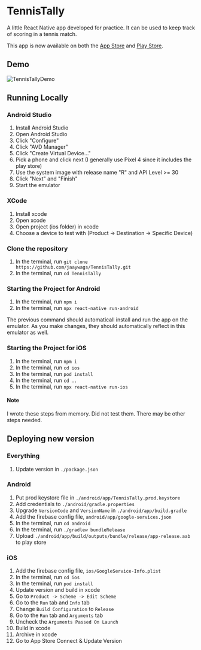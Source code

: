 # TennisTally

A little React Native app developed for practice. It can be used to keep track of scoring in a tennis match.

This app is now available on both the [App Store](https://apps.apple.com/app/tennis-tally-scoring/id1614450619) and [Play Store](https://play.google.com/store/apps/details?id=com.tennistally.tennistally).

## Demo

![TennisTallyDemo](https://user-images.githubusercontent.com/38050123/158697208-b58799c9-e107-4882-8e20-0761f50c6b6c.gif)

## Running Locally

### Android Studio

1. Install Android Studio
2. Open Android Studio
3. Click "Configure"
4. Click "AVD Manager"
5. Click "Create Virtual Device..."
6. Pick a phone and click next (I generally use Pixel 4 since it includes the play store)
7. Use the system image with release name "R" and API Level >= 30
8. Click "Next" and "Finish"
9. Start the emulator

### XCode

1. Install xcode
2. Open xcode
3. Open project (ios folder) in xcode
4. Choose a device to test with (Product -> Destination -> Specific Device)

### Clone the repository

1. In the terminal, run `git clone https://github.com/jaaywags/TennisTally.git`
2. In the terminal, run `cd TennisTally`

### Starting the Project for Android

1. In the terminal, run `npm i`
2. In the terminal, run `npx react-native run-android`

The previous command should automaticall install and run the app on the emulator. As you make changes, they should automatically reflect in this emulator as well.

### Starting the Project for iOS

1. In the terminal, run `npm i`
2. In the terminal, run `cd ios`
3. In the terminal, run `pod install`
4. In the terminal, run `cd ..`
5. In the terminal, run `npx react-native run-ios`

#### Note

I wrote these steps from memory. Did not test them. There may be other steps needed.

## Deploying new version

### Everything

1. Update version in `./package.json`

### Android

1. Put prod keystore file in `./android/app/TennisTally.prod.keystore`
2. Add credentials to `./android/gradle.properties`
3. Upgrade `VersionCode` and `VersionName` in `./android/app/build.gradle`
4. Add the firebase config file, `android/app/google-services.json`
5. In the terminal, run `cd android`
6. In the terminal, run `./gradlew bundleRelease`
7. Upload `./android/app/build/outputs/bundle/release/app-release.aab` to play store

### iOS

1. Add the firebase config file, `ios/GoogleService-Info.plist`
2. In the terminal, run `cd ios`
3. In the terminal, run `pod install`
4. Update version and build in xcode
5. Go to `Product -> Scheme -> Edit Scheme`
6. Go to the `Run` tab and `Info` tab
7. Change `Build Configuration` to `Release`
8. Go to the `Run` tab and `Arguments` tab
9. Uncheck the `Arguments Passed On Launch`
10. Build in xcode
11. Archive in xcode
12. Go to App Store Connect & Update Version
